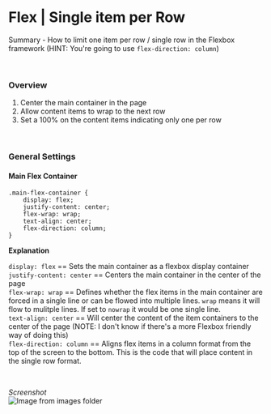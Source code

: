 # Flex | Single item per Row

Summary - How to limit one item per row / single row in the Flexbox framework  (HINT: You're going to use `flex-direction: column`) 

<br/>

### Overview

1. Center the main container in the page
1. Allow content items to wrap to the next row
1. Set a 100% on the content items indicating only one per row

<br>

### General Settings

#### Main Flex Container

```
.main-flex-container {
    display: flex;
    justify-content: center;
    flex-wrap: wrap;
    text-align: center;
    flex-direction: column;
}
```

**Explanation**

`display: flex` == Sets the main container as a flexbox display container  
`justify-content: center` == Centers the main container in the center of the page  
`flex-wrap: wrap` == Defines whether the flex items in the main container are forced in a single line or can be flowed into multiple lines. `wrap` means it will flow to mulitple lines. If set to `nowrap` it would be one single line.  
`text-align: center` == Will center the content of the item containers to the center of the page (NOTE: I don't know if there's a more Flexbox friendly way of doing this)   
`flex-direction: column` == Aligns flex items in a column format from the top of the screen to the bottom. This is the code that will place content in the single row format.

<br>

*Screenshot*  
![Image from images folder](~@source/images/css/flexbox/flex-single-row/flex-single-row_flex-basis_example.png)